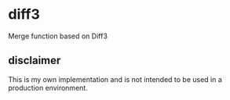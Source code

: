 # diff3
Merge function based on Diff3

## disclaimer

This is my own implementation and is not intended to be used in a production environment. 
